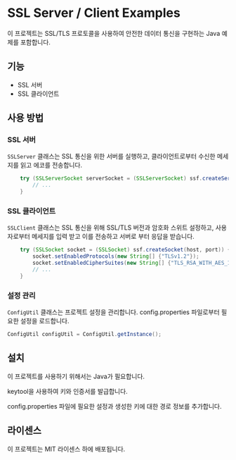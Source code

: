 # SSL Server / Client Examples

이 프로젝트는 SSL/TLS 프로토콜을 사용하여 안전한 데이터 통신을 구현하는 Java 예제를 포함합니다.

## 기능

- SSL 서버  
- SSL 클라이언트

## 사용 방법

### SSL 서버

`SSLServer` 클래스는 SSL 통신을 위한 서버를 실행하고, 클라이언트로부터 수신한 메세지를 읽고 에코를 전송합니다.

```java
    try (SSLServerSocket serverSocket = (SSLServerSocket) ssf.createServerSocket(port)) {
        // ...
    }
```

### SSL 클라이언트

`SSLClient` 클래스는 SSL 통신을 위해 SSL/TLS 버전과 암호화 스위트 설정하고, 사용자로부터 메세지를 입력 받고 이를 전송하고
서버로 부터 응답을 받습니다.

```java
    try (SSLSocket socket = (SSLSocket) ssf.createSocket(host, port)) {
        socket.setEnabledProtocols(new String[] {"TLSv1.2"});
        socket.setEnabledCipherSuites(new String[] {"TLS_RSA_WITH_AES_128_GCM_SHA256"});
        // ...
    }
```

### 설정 관리

`ConfigUtil` 클래스는 프로젝트 설정을 관리합니다. config.properties 파일로부터 필요한 설정을 로드합니다.

```java
ConfigUtil configUtil = ConfigUtil.getInstance();
```

## 설치

이 프로젝트를 사용하기 위해서는 Java가 필요합니다.

keytool을 사용하여 키와 인증서를 발급합니다.

config.properties 파일에 필요한 설정과 생성한 키에 대한 경로 정보를 추가합니다.

## 라이센스

이 프로젝트는 MIT 라이센스 하에 배포됩니다.
